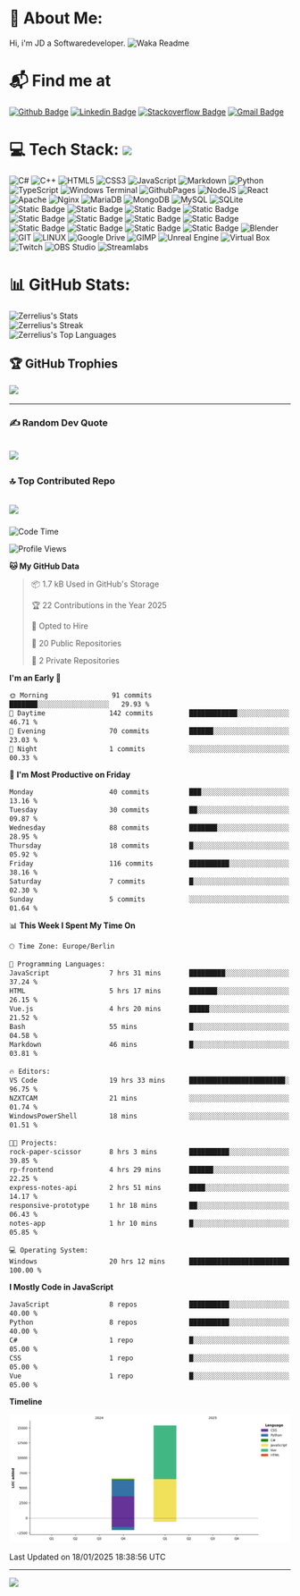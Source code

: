 # 💫 About Me:
Hi, i'm JD a Softwaredeveloper.
![Waka Readme](https://github.com/zerrelius/zerrelius/workflows/Waka%20Readme/badge.svg)

# 📬 Find me at
[![Github Badge](http://img.shields.io/badge/-Github-black?style=flat-square&logo=github&link=https://github.com/Zerrelius/)](https://github.com/Zerrelius/) 
[![Linkedin Badge](https://img.shields.io/badge/-LinkedIn-blue?style=flat-square&logo=Linkedin&logoColor=white&link=https://www.linkedin.com/in/jeremy-held-b85156336/)](https://www.linkedin.com/in/jeremy-held-b85156336/)
[![Stackoverflow Badge](https://img.shields.io/badge/-Stack%20overflow-FE7A16?style=flat-square&logo=stack-overflow&logoColor=white&link=https://stackoverflow.com/users/28058364/zerrelius)](https://stackoverflow.com/users/28058364/zerrelius)
[![Gmail Badge](https://img.shields.io/badge/-Gmail-d14836?style=flat-square&logo=Gmail&logoColor=white&link=mailto:zerrelius@gmail.com)](mailto:zerrelius@gmail.com)

# 💻 Tech Stack: <img src="https://media.giphy.com/media/WUlplcMpOCEmTGBtBW/giphy.gif" width="30"> 
![C#](https://img.shields.io/badge/c%23-%23239120.svg?style=for-the-badge&logo=c-sharp&logoColor=white) ![C++](https://img.shields.io/badge/-C++-blue?style=for-the-badge&logo=cplusplus) ![HTML5](https://img.shields.io/badge/html5-%23E34F26.svg?style=for-the-badge&logo=html5&logoColor=white) ![CSS3](https://img.shields.io/badge/CSS3-%231572B6?style=for-the-badge&logo=css3)
 ![JavaScript](https://img.shields.io/badge/javascript-%23323330.svg?style=for-the-badge&logo=javascript&logoColor=%23F7DF1E) ![Markdown](https://img.shields.io/badge/markdown-%23000000.svg?style=for-the-badge&logo=markdown&logoColor=white) ![Python](https://img.shields.io/badge/Python-%233776AB?style=for-the-badge&logo=python&logoColor=white) ![TypeScript](https://img.shields.io/badge/typescript-%23007ACC.svg?style=for-the-badge&logo=typescript&logoColor=white) ![Windows Terminal](https://img.shields.io/badge/Windows%20Terminal-%234D4D4D.svg?style=for-the-badge&logo=windows-terminal&logoColor=white) ![GithubPages](https://img.shields.io/badge/github%20pages-121013?style=for-the-badge&logo=github&logoColor=white) ![NodeJS](https://img.shields.io/badge/node.js-6DA55F?style=for-the-badge&logo=node.js&logoColor=white) ![React](https://img.shields.io/badge/react-%2320232a.svg?style=for-the-badge&logo=react&logoColor=%2361DAFB) ![Apache](https://img.shields.io/badge/apache-%23D42029.svg?style=for-the-badge&logo=apache&logoColor=white) ![Nginx](https://img.shields.io/badge/nginx-%23009639.svg?style=for-the-badge&logo=nginx&logoColor=white) ![MariaDB](https://img.shields.io/badge/MariaDB-003545?style=for-the-badge&logo=mariadb&logoColor=white) ![MongoDB](https://img.shields.io/badge/MongoDB-%234ea94b.svg?style=for-the-badge&logo=mongodb&logoColor=white) ![MySQL](https://img.shields.io/badge/mysql-%2300000f.svg?style=for-the-badge&logo=mysql&logoColor=white) ![SQLite](https://img.shields.io/badge/sqlite-%2307405e.svg?style=for-the-badge&logo=sqlite&logoColor=white) ![Static Badge](https://img.shields.io/badge/VueJS-4FC08D?style=for-the-badge&logo=vuedotjs&logoColor=white) ![Static Badge](https://img.shields.io/badge/Tailwindcss-06B6D4?style=for-the-badge&logo=tailwindcss&logoColor=white) ![Static Badge](https://img.shields.io/badge/Vite-646CFF?style=for-the-badge&logo=vite&logoColor=white) ![Static Badge](https://img.shields.io/badge/ESLint-4B32C3?style=for-the-badge&logo=eslint&logoColor=white) ![Static Badge](https://img.shields.io/badge/Prettier-F7B93E?style=for-the-badge&logo=Prettier&logoColor=white) ![Static Badge](https://img.shields.io/badge/Express-000000?style=for-the-badge&logo=express&logoColor=white) ![Static Badge](https://img.shields.io/badge/Prisma-2D3748?style=for-the-badge&logo=prisma&logoColor=white) ![Static Badge](https://img.shields.io/badge/Amazon%20Web%20Services-232F3E?style=for-the-badge&logo=amazonwebservices&logoColor=white) ![Static Badge](https://img.shields.io/badge/AWS%20EC2-FF9900?style=for-the-badge&logo=amazonec2&logoColor=white) ![Static Badge](https://img.shields.io/badge/AWS%20S3-569A31?style=for-the-badge&logo=amazons3&logoColor=white) ![Static Badge](https://img.shields.io/badge/AWS%20Lambda-%23FF9900?style=for-the-badge&logo=awslambda&logoColor=white) ![Static Badge](https://img.shields.io/badge/AWS%20Amplify-%23FF9900?style=for-the-badge&logo=awsamplify&logoColor=white) ![Blender](https://img.shields.io/badge/blender-%23F5792A.svg?style=for-the-badge&logo=blender&logoColor=white) ![GIT](https://img.shields.io/badge/Git-fc6d26?style=for-the-badge&logo=git&logoColor=white) ![LINUX](https://img.shields.io/badge/Linux-FCC624?style=for-the-badge&logo=linux&logoColor=black) ![Google Drive](https://img.shields.io/badge/GoogleDrive-%2320232a?style=for-the-badge&logo=googledrive) ![GIMP](https://img.shields.io/badge/Gimp-%235C5543?style=for-the-badge&logo=gimp) ![Unreal Engine](https://img.shields.io/badge/Unreal_Engine-%230E1128?style=for-the-badge&logo=unrealengine) ![Virtual Box](https://img.shields.io/badge/Virtualbox-%23183A61?style=for-the-badge&logo=virtualbox) ![Twitch](https://img.shields.io/badge/Twitch-%23491473?style=for-the-badge&logo=twitch) ![OBS Studio](https://img.shields.io/badge/OBS_Studio-%23302E31?style=for-the-badge&logo=obsstudio) ![Streamlabs](https://img.shields.io/badge/Streamlabs-%23269986?style=for-the-badge&logo=streamlabs&logoColor=%2380F5D2)

# 📊 GitHub Stats:
![Zerrelius's Stats](https://github-readme-stats.vercel.app/api?username=Zerrelius&theme=chartreuse-dark&show_icons=true&hide_border=false&count_private=true) </br>
![Zerrelius's Streak](https://github-readme-streak-stats.herokuapp.com/?user=Zerrelius&theme=chartreuse-dark&hide_border=false) </br>
![Zerrelius's Top Languages](https://github-readme-stats.vercel.app/api/top-langs/?username=Zerrelius&theme=chartreuse-dark&show_icons=true&hide_border=false&layout=compact)

## 🏆 GitHub Trophies
![](https://github-profile-trophy.vercel.app/?username=Zerrelius&theme=onedark&no-frame=false&no-bg=true&margin-w=4)

---
### ✍️ Random Dev Quote
![](https://quotes-github-readme.vercel.app/api?type=horizontal&theme=dark)
---
### 🔝 Top Contributed Repo
![](https://github-contributor-stats.vercel.app/api?username=Zerrelius&limit=5&theme=dark&combine_all_yearly_contributions=true)
---
<!--START_SECTION:waka-->
![Code Time](http://img.shields.io/badge/Code%20Time-112%20hrs%2057%20mins-blue)

![Profile Views](http://img.shields.io/badge/Profile%20Views-1-blue)

**🐱 My GitHub Data** 

> 📦 1.7 kB Used in GitHub's Storage 
 > 
> 🏆 22 Contributions in the Year 2025
 > 
> 💼 Opted to Hire
 > 
> 📜 20 Public Repositories 
 > 
> 🔑 2 Private Repositories 
 > 
**I'm an Early 🐤** 

```text
🌞 Morning                91 commits          ███████░░░░░░░░░░░░░░░░░░   29.93 % 
🌆 Daytime                142 commits         ████████████░░░░░░░░░░░░░   46.71 % 
🌃 Evening                70 commits          ██████░░░░░░░░░░░░░░░░░░░   23.03 % 
🌙 Night                  1 commits           ░░░░░░░░░░░░░░░░░░░░░░░░░   00.33 % 
```
📅 **I'm Most Productive on Friday** 

```text
Monday                   40 commits          ███░░░░░░░░░░░░░░░░░░░░░░   13.16 % 
Tuesday                  30 commits          ██░░░░░░░░░░░░░░░░░░░░░░░   09.87 % 
Wednesday                88 commits          ███████░░░░░░░░░░░░░░░░░░   28.95 % 
Thursday                 18 commits          █░░░░░░░░░░░░░░░░░░░░░░░░   05.92 % 
Friday                   116 commits         ██████████░░░░░░░░░░░░░░░   38.16 % 
Saturday                 7 commits           █░░░░░░░░░░░░░░░░░░░░░░░░   02.30 % 
Sunday                   5 commits           ░░░░░░░░░░░░░░░░░░░░░░░░░   01.64 % 
```


📊 **This Week I Spent My Time On** 

```text
🕑︎ Time Zone: Europe/Berlin

💬 Programming Languages: 
JavaScript               7 hrs 31 mins       █████████░░░░░░░░░░░░░░░░   37.24 % 
HTML                     5 hrs 17 mins       ███████░░░░░░░░░░░░░░░░░░   26.15 % 
Vue.js                   4 hrs 20 mins       █████░░░░░░░░░░░░░░░░░░░░   21.52 % 
Bash                     55 mins             █░░░░░░░░░░░░░░░░░░░░░░░░   04.58 % 
Markdown                 46 mins             █░░░░░░░░░░░░░░░░░░░░░░░░   03.81 % 

🔥 Editors: 
VS Code                  19 hrs 33 mins      ████████████████████████░   96.75 % 
NZXTCAM                  21 mins             ░░░░░░░░░░░░░░░░░░░░░░░░░   01.74 % 
WindowsPowerShell        18 mins             ░░░░░░░░░░░░░░░░░░░░░░░░░   01.51 % 

🐱‍💻 Projects: 
rock-paper-scissor       8 hrs 3 mins        ██████████░░░░░░░░░░░░░░░   39.85 % 
rp-frontend              4 hrs 29 mins       ██████░░░░░░░░░░░░░░░░░░░   22.25 % 
express-notes-api        2 hrs 51 mins       ████░░░░░░░░░░░░░░░░░░░░░   14.17 % 
responsive-prototype     1 hr 18 mins        ██░░░░░░░░░░░░░░░░░░░░░░░   06.43 % 
notes-app                1 hr 10 mins        █░░░░░░░░░░░░░░░░░░░░░░░░   05.85 % 

💻 Operating System: 
Windows                  20 hrs 12 mins      █████████████████████████   100.00 % 
```

**I Mostly Code in JavaScript** 

```text
JavaScript               8 repos             ██████████░░░░░░░░░░░░░░░   40.00 % 
Python                   8 repos             ██████████░░░░░░░░░░░░░░░   40.00 % 
C#                       1 repo              █░░░░░░░░░░░░░░░░░░░░░░░░   05.00 % 
CSS                      1 repo              █░░░░░░░░░░░░░░░░░░░░░░░░   05.00 % 
Vue                      1 repo              █░░░░░░░░░░░░░░░░░░░░░░░░   05.00 % 
```



**Timeline**

![Lines of Code chart](https://raw.githubusercontent.com/Zerrelius/Zerrelius/main/assets/bar_graph.png)


 Last Updated on 18/01/2025 18:38:56 UTC
<!--END_SECTION:waka-->
---
[![](https://visitcount.itsvg.in/api?id=Zerrelius&icon=0&color=1)](https://visitcount.itsvg.in)